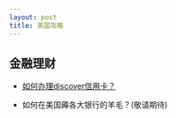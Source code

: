 ```yaml
---
layout: post
title: 美国攻略
---
```


## 金融理财
* [如何办理discover信用卡？](http://sherylman.com/blog/%E5%9C%A8%E7%BE%8E%E5%9B%BD%E7%9A%84%E7%AC%AC%E4%B8%80%E5%BC%A0%E4%BF%A1%E7%94%A8%E5%8D%A1-Discover%E4%BF%A1%E7%94%A8%E5%8D%A1)

* 如何在美国薅各大银行的羊毛？(敬请期待)

